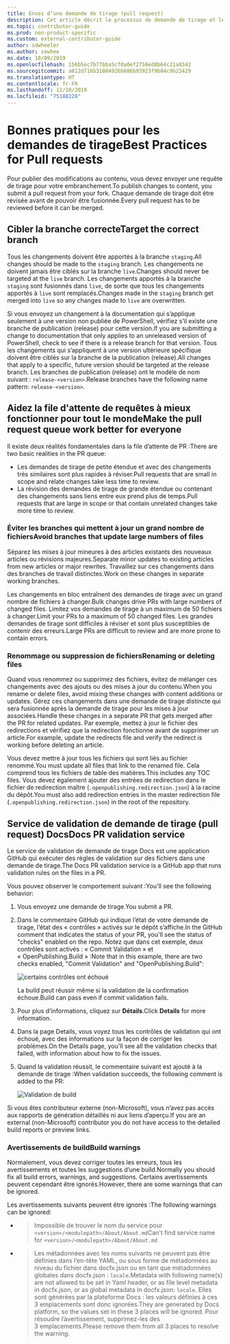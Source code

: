 ```yaml
---
title: Envoi d’une demande de tirage (pull request)
description: Cet article décrit le processus de demande de tirage et les bonnes pratiques pour garantir que votre contribution peut être fusionnée.
ms.topic: contributor-guide
ms.prod: non-product-specific
ms.custom: external-contributor-guide
author: sdwheeler
ms.author: sewhee
ms.date: 10/09/2019
ms.openlocfilehash: 156b5ec7b77bba5cf0a0ef2756ed8b64c21a8342
ms.sourcegitcommit: a812d716b31084926b886b93923f9b84c9b23429
ms.translationtype: HT
ms.contentlocale: fr-FR
ms.lasthandoff: 12/18/2019
ms.locfileid: "75188228"
---
```

# <a name="best-practices-for-pull-requests"></a><span data-ttu-id="4bcef-103">Bonnes pratiques pour les demandes de tirage</span><span class="sxs-lookup"><span data-stu-id="4bcef-103">Best Practices for Pull requests</span></span>

<span data-ttu-id="4bcef-104">Pour publier des modifications au contenu, vous devez envoyer une requête de tirage pour votre embranchement.</span><span class="sxs-lookup"><span data-stu-id="4bcef-104">To publish changes to content, you submit a pull request from your fork.</span></span> <span data-ttu-id="4bcef-105">Chaque demande de tirage doit être révisée avant de pouvoir être fusionnée.</span><span class="sxs-lookup"><span data-stu-id="4bcef-105">Every pull request has to be reviewed before it can be merged.</span></span>

## <a name="target-the-correct-branch"></a><span data-ttu-id="4bcef-106">Cibler la branche correcte</span><span class="sxs-lookup"><span data-stu-id="4bcef-106">Target the correct branch</span></span>

<span data-ttu-id="4bcef-107">Tous les changements doivent être apportés à la branche `staging`.</span><span class="sxs-lookup"><span data-stu-id="4bcef-107">All changes should be made to the `staging` branch.</span></span> <span data-ttu-id="4bcef-108">Les changements ne doivent jamais être ciblés sur la branche `live`.</span><span class="sxs-lookup"><span data-stu-id="4bcef-108">Changes should never be targeted at the `live` branch.</span></span> <span data-ttu-id="4bcef-109">Les changements apportés à la branche `staging` sont fusionnés dans `live`, de sorte que tous les changements apportés à `live` sont remplacés.</span><span class="sxs-lookup"><span data-stu-id="4bcef-109">Changes made in the `staging` branch get merged into `live` so any changes made to `live` are overwritten.</span></span>

<span data-ttu-id="4bcef-110">Si vous envoyez un changement à la documentation qui s’applique seulement à une version non publiée de PowerShell, vérifiez s’il existe une branche de publication (release) pour cette version.</span><span class="sxs-lookup"><span data-stu-id="4bcef-110">If you are submitting a change to documentation that only applies to an unreleased version of PowerShell, check to see if there is a release branch for that version.</span></span> <span data-ttu-id="4bcef-111">Tous les changements qui s’appliquent à une version ultérieure spécifique doivent être ciblés sur la branche de la publication (release).</span><span class="sxs-lookup"><span data-stu-id="4bcef-111">All changes that apply to a specific, future version should be targeted at the release branch.</span></span> <span data-ttu-id="4bcef-112">Les branches de publication (release) ont le modèle de nom suivant : `release-<version>`.</span><span class="sxs-lookup"><span data-stu-id="4bcef-112">Release branches have the following name pattern: `release-<version>`.</span></span>

## <a name="make-the-pull-request-queue-work-better-for-everyone"></a><span data-ttu-id="4bcef-113">Aidez la file d'attente de requêtes à mieux fonctionner pour tout le monde</span><span class="sxs-lookup"><span data-stu-id="4bcef-113">Make the pull request queue work better for everyone</span></span>

<span data-ttu-id="4bcef-114">Il existe deux réalités fondamentales dans la file d’attente de PR :</span><span class="sxs-lookup"><span data-stu-id="4bcef-114">There are two basic realities in the PR queue:</span></span>

- <span data-ttu-id="4bcef-115">Les demandes de tirage de petite étendue et avec des changements très similaires sont plus rapides à réviser.</span><span class="sxs-lookup"><span data-stu-id="4bcef-115">Pull requests that are small in scope and relate changes take less time to review.</span></span>
- <span data-ttu-id="4bcef-116">La révision des demandes de tirage de grande étendue ou contenant des changements sans liens entre eux prend plus de temps.</span><span class="sxs-lookup"><span data-stu-id="4bcef-116">Pull requests that are large in scope or that contain unrelated changes take more time to review.</span></span>

### <a name="avoid-branches-that-update-large-numbers-of-files"></a><span data-ttu-id="4bcef-117">Éviter les branches qui mettent à jour un grand nombre de fichiers</span><span class="sxs-lookup"><span data-stu-id="4bcef-117">Avoid branches that update large numbers of files</span></span>

<span data-ttu-id="4bcef-118">Séparez les mises à jour mineures à des articles existants des nouveaux articles ou révisions majeures.</span><span class="sxs-lookup"><span data-stu-id="4bcef-118">Separate minor updates to existing articles from new articles or major rewrites.</span></span> <span data-ttu-id="4bcef-119">Travaillez sur ces changements dans des branches de travail distinctes.</span><span class="sxs-lookup"><span data-stu-id="4bcef-119">Work on these changes in separate working branches.</span></span>

<span data-ttu-id="4bcef-120">Les changements en bloc entraînent des demandes de tirage avec un grand nombre de fichiers à changer.</span><span class="sxs-lookup"><span data-stu-id="4bcef-120">Bulk changes drive PRs with large numbers of changed files.</span></span> <span data-ttu-id="4bcef-121">Limitez vos demandes de tirage à un maximum de 50 fichiers à changer.</span><span class="sxs-lookup"><span data-stu-id="4bcef-121">Limit your PRs to a maximum of 50 changed files.</span></span> <span data-ttu-id="4bcef-122">Les grandes demandes de tirage sont difficiles à réviser et sont plus susceptibles de contenir des erreurs.</span><span class="sxs-lookup"><span data-stu-id="4bcef-122">Large PRs are difficult to review and are more prone to contain errors.</span></span>

### <a name="renaming-or-deleting-files"></a><span data-ttu-id="4bcef-123">Renommage ou suppression de fichiers</span><span class="sxs-lookup"><span data-stu-id="4bcef-123">Renaming or deleting files</span></span>

<span data-ttu-id="4bcef-124">Quand vous renommez ou supprimez des fichiers, évitez de mélanger ces changements avec des ajouts ou des mises à jour du contenu.</span><span class="sxs-lookup"><span data-stu-id="4bcef-124">When you rename or delete files, avoid mixing these changes with content additions or updates.</span></span>
<span data-ttu-id="4bcef-125">Gérez ces changements dans une demande de tirage distincte qui sera fusionnée après la demande de tirage pour les mises à jour associées.</span><span class="sxs-lookup"><span data-stu-id="4bcef-125">Handle these changes in a separate PR that gets merged after the PR for related updates.</span></span> <span data-ttu-id="4bcef-126">Par exemple, mettez à jour le fichier des redirections et vérifiez que la redirection fonctionne avant de supprimer un article.</span><span class="sxs-lookup"><span data-stu-id="4bcef-126">For example, update the redirects file and verify the redirect is working before deleting an article.</span></span>

<span data-ttu-id="4bcef-127">Vous devez mettre à jour tous les fichiers qui sont liés au fichier renommé.</span><span class="sxs-lookup"><span data-stu-id="4bcef-127">You must update all files that link to the renamed file.</span></span> <span data-ttu-id="4bcef-128">Cela comprend tous les fichiers de table des matières.</span><span class="sxs-lookup"><span data-stu-id="4bcef-128">This includes any TOC files.</span></span> <span data-ttu-id="4bcef-129">Vous devez également ajouter des entrées de redirection dans le fichier de redirection maître (`.openpublishing.redirection.json`) à la racine du dépôt.</span><span class="sxs-lookup"><span data-stu-id="4bcef-129">You must also add redirection entries in the master redirection file (`.openpublishing.redirection.json`) in the root of the repository.</span></span>

## <a name="docs-pr-validation-service"></a><span data-ttu-id="4bcef-130">Service de validation de demande de tirage (pull request) Docs</span><span class="sxs-lookup"><span data-stu-id="4bcef-130">Docs PR validation service</span></span>

<span data-ttu-id="4bcef-131">Le service de validation de demande de tirage Docs est une application GitHub qui exécuter des règles de validation sur des fichiers dans une demande de tirage.</span><span class="sxs-lookup"><span data-stu-id="4bcef-131">The Docs PR validation service is a GitHub app that runs validation rules on the files in a PR.</span></span>

<span data-ttu-id="4bcef-132">Vous pouvez observer le comportement suivant :</span><span class="sxs-lookup"><span data-stu-id="4bcef-132">You'll see the following behavior:</span></span>

1. <span data-ttu-id="4bcef-133">Vous envoyez une demande de tirage.</span><span class="sxs-lookup"><span data-stu-id="4bcef-133">You submit a PR.</span></span>
1. <span data-ttu-id="4bcef-134">Dans le commentaire GitHub qui indique l’état de votre demande de tirage, l’état des « contrôles » activés sur le dépôt s’affiche.</span><span class="sxs-lookup"><span data-stu-id="4bcef-134">In the GitHub comment that indicates the status of your PR, you'll see the status of "checks" enabled on the repo.</span></span> <span data-ttu-id="4bcef-135">Notez que dans cet exemple, deux contrôles sont activés : « Commit Validation » et « OpenPublishing.Build » :</span><span class="sxs-lookup"><span data-stu-id="4bcef-135">Note that in this example, there are two checks enabled, "Commit Validation" and "OpenPublishing.Build":</span></span>

   ![certains contrôles ont échoué](media/powershell-pull-requests/validation-failed.png)

   <span data-ttu-id="4bcef-137">La build peut réussir même si la validation de la confirmation échoue.</span><span class="sxs-lookup"><span data-stu-id="4bcef-137">Build can pass even if commit validation fails.</span></span>

1. <span data-ttu-id="4bcef-138">Pour plus d’informations, cliquez sur **Détails**.</span><span class="sxs-lookup"><span data-stu-id="4bcef-138">Click **Details** for more information.</span></span>
1. <span data-ttu-id="4bcef-139">Dans la page Details, vous voyez tous les contrôles de validation qui ont échoué, avec des informations sur la façon de corriger les problèmes.</span><span class="sxs-lookup"><span data-stu-id="4bcef-139">On the Details page, you'll see all the validation checks that failed, with information about how to fix the issues.</span></span>
1. <span data-ttu-id="4bcef-140">Quand la validation réussit, le commentaire suivant est ajouté à la demande de tirage :</span><span class="sxs-lookup"><span data-stu-id="4bcef-140">When validation succeeds, the following comment is added to the PR:</span></span>

   ![Validation de build](media/powershell-pull-requests/build-validation.png)

<span data-ttu-id="4bcef-142">Si vous êtes contributeur externe (non-Microsoft), vous n’avez pas accès aux rapports de génération détaillés ni aux liens d’aperçu.</span><span class="sxs-lookup"><span data-stu-id="4bcef-142">If you are an external (non-Microsoft) contributor you do not have access to the detailed build reports or preview links.</span></span>

### <a name="build-warnings"></a><span data-ttu-id="4bcef-143">Avertissements de build</span><span class="sxs-lookup"><span data-stu-id="4bcef-143">Build warnings</span></span>

<span data-ttu-id="4bcef-144">Normalement, vous devez corriger toutes les erreurs, tous les avertissements et toutes les suggestions d’une build.</span><span class="sxs-lookup"><span data-stu-id="4bcef-144">Normally you should fix all build errors, warnings, and suggestions.</span></span> <span data-ttu-id="4bcef-145">Certains avertissements peuvent cependant être ignorés.</span><span class="sxs-lookup"><span data-stu-id="4bcef-145">However, there are some warnings that can be ignored.</span></span>

<span data-ttu-id="4bcef-146">Les avertissements suivants peuvent être ignorés :</span><span class="sxs-lookup"><span data-stu-id="4bcef-146">The following warnings can be ignored:</span></span>

- > <span data-ttu-id="4bcef-147">Impossible de trouver le nom du service pour `<version>/<modulepath>/About/About.md`</span><span class="sxs-lookup"><span data-stu-id="4bcef-147">Can't find service name for `<version>/<modulepath>/About/About.md`</span></span>

- > <span data-ttu-id="4bcef-148">Les métadonnées avec les noms suivants ne peuvent pas être définies dans l’en-tête YAML, ou sous forme de métadonnées au niveau du fichier dans docfx.json ou en tant que métadonnées globales dans docfx.json : `locale`.</span><span class="sxs-lookup"><span data-stu-id="4bcef-148">Metadata with following name(s) are not allowed to be set in Yaml header, or as file level metadata in docfx.json, or as global metadata in docfx.json: `locale`.</span></span> <span data-ttu-id="4bcef-149">Elles sont générées par la plateforme Docs : les valeurs définies à ces 3 emplacements sont donc ignorées.</span><span class="sxs-lookup"><span data-stu-id="4bcef-149">They are generated by Docs platform, so the values set in these 3 places will be ignored.</span></span> <span data-ttu-id="4bcef-150">Pour résoudre l’avertissement, supprimez-les des 3 emplacements.</span><span class="sxs-lookup"><span data-stu-id="4bcef-150">Please remove them from all 3 places to resolve the warning.</span></span>
